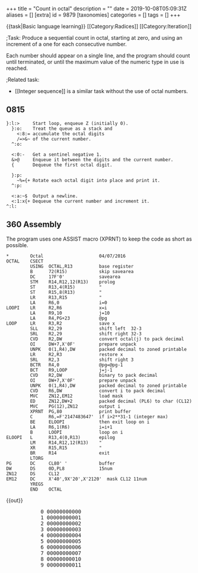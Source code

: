 +++
title = "Count in octal"
description = ""
date = 2019-10-08T05:09:31Z
aliases = []
[extra]
id = 9879
[taxonomies]
categories = []
tags = []
+++

{{task|Basic language learning}}
[[Category:Radices]]
[[Category:Iteration]]

;Task:
Produce a sequential count in octal,   starting at zero,   and using an increment of a one for each consecutive number.

Each number should appear on a single line,   and the program should count until terminated,   or until the maximum value of the numeric type in use is reached.


;Related task:
*   [[Integer sequence]]   is a similar task without the use of octal numbers.





## 0815


```0815
}:l:>     Start loop, enqueue Z (initially 0).
  }:o:    Treat the queue as a stack and
    <:8:= accumulate the octal digits
    /=>&~ of the current number.
  ^:o:

  <:0:-   Get a sentinel negative 1.
  &>@     Enqueue it between the digits and the current number.
  {       Dequeue the first octal digit.

  }:p:
    ~%={+ Rotate each octal digit into place and print it.
  ^:p:

  <:a:~$  Output a newline.
  <:1:x{+ Dequeue the current number and increment it.
^:l:
```



## 360 Assembly

The program uses one ASSIST macro (XPRNT) to keep the code as short as possible.

```360asm
*        Octal                     04/07/2016
OCTAL    CSECT
         USING  OCTAL,R13          base register
         B      72(R15)            skip savearea
         DC     17F'0'             savearea
         STM    R14,R12,12(R13)    prolog
         ST     R13,4(R15)         "
         ST     R15,8(R13)         "
         LR     R13,R15            "
         LA     R6,0               i=0
LOOPI    LR     R2,R6              x=i
         LA     R9,10              j=10
         LA     R4,PG+23           @pg
LOOP     LR     R3,R2              save x
         SLL    R2,29              shift left  32-3
         SRL    R2,29              shift right 32-3
         CVD    R2,DW              convert octal(j) to pack decimal
         OI     DW+7,X'0F'         prepare unpack
         UNPK   0(1,R4),DW         packed decimal to zoned printable
         LR     R2,R3              restore x
         SRL    R2,3               shift right 3
         BCTR   R4,0               @pg=@pg-1
         BCT    R9,LOOP            j=j-1
         CVD    R2,DW              binary to pack decimal
         OI     DW+7,X'0F'         prepare unpack
         UNPK   0(1,R4),DW         packed decimal to zoned printable
         CVD    R6,DW              convert i to pack decimal
         MVC    ZN12,EM12          load mask
         ED     ZN12,DW+2          packed decimal (PL6) to char (CL12)
         MVC    PG(12),ZN12        output i
         XPRNT  PG,80              print buffer
         C      R6,=F'2147483647'  if i>2**31-1 (integer max)
         BE     ELOOPI             then exit loop on i
         LA     R6,1(R6)           i=i+1
         B      LOOPI              loop on i
ELOOPI   L      R13,4(0,R13)       epilog
         LM     R14,R12,12(R13)    "
         XR     R15,R15            "
         BR     R14                exit
         LTORG
PG       DC     CL80' '            buffer
DW       DS     0D,PL8             15num
ZN12     DS     CL12
EM12     DC     X'40',9X'20',X'2120'  mask CL12 11num
         YREGS
         END    OCTAL
```

{{out}}
<pre style="height:20ex">
           0 00000000000
           1 00000000001
           2 00000000002
           3 00000000003
           4 00000000004
           5 00000000005
           6 00000000006
           7 00000000007
           8 00000000010
           9 00000000011
          10 00000000012
          10 00000000012
          11 00000000013
...
  2147483640 17777777770
  2147483641 17777777771
  2147483642 17777777772
  2147483643 17777777773
  2147483644 17777777774
  2147483645 17777777775
  2147483646 17777777776
  2147483647 17777777777

```



## Ada


```Ada
with Ada.Text_IO;

procedure Octal is
   package IIO is new Ada.Text_IO.Integer_IO(Integer);
begin
   for I in 0 .. Integer'Last loop
      IIO.Put(I, Base => 8);
      Ada.Text_IO.New_Line;
   end loop;
end Octal;
```

First few lines of Output:

```txt
       8#0#
       8#1#
       8#2#
       8#3#
       8#4#
       8#5#
       8#6#
       8#7#
      8#10#
      8#11#
      8#12#
      8#13#
      8#14#
      8#15#
      8#16#
      8#17#
      8#20#
```



## Aime


```aime
integer o;

o = 0;
do {
    o_xinteger(8, o);
    o_byte('\n');
    o += 1;
} while (0 < o);
```



## ALGOL 68

{{works with|ALGOL 68G|Any - tested with release [http://sourceforge.net/projects/algol68/files/algol68g/algol68g-1.18.0/algol68g-1.18.0-9h.tiny.el5.centos.fc11.i386.rpm/download 1.18.0-9h.tiny].}}
{{wont work with|ELLA ALGOL 68|Any (with appropriate job cards) - tested with release [http://sourceforge.net/projects/algol68/files/algol68toc/algol68toc-1.8.8d/algol68toc-1.8-8d.fc9.i386.rpm/download 1.8-8d] - due to extensive use of '''format'''[ted] ''transput''.}}

```algol68
#!/usr/local/bin/a68g --script #

INT oct width = (bits width-1) OVER 3 + 1;
main:
(
  FOR i TO 17 # max int # DO
    printf(($"8r"8r n(oct width)dl$, BIN i))
  OD
)
```

Output:

```txt

8r00000000001
8r00000000002
8r00000000003
8r00000000004
8r00000000005
8r00000000006
8r00000000007
8r00000000010
8r00000000011
8r00000000012
8r00000000013
8r00000000014
8r00000000015
8r00000000016
8r00000000017
8r00000000020
8r00000000021

```



## ALGOL W

Algol W has built-in hexadecimal and decimal output, this implements octal output.

```algolw
begin
    string(12) r;
    string(8)  octDigits;
    integer    number;
    octDigits := "01234567";
    number    := -1;
    while number < MAXINTEGER do begin
        integer    v, cPos;
        number := number + 1;
        v      := number;
        % build a string of octal digits in r, representing number %
        % Algol W uses 32 bit integers, so r should be big enough  %
        % the most significant digit is on the right               %
        cPos   := 0;
        while begin
            r( cPos // 1 ) := octDigits( v rem 8 // 1 );
            v :=  v div 8;
            ( v > 0 )
        end do begin
            cPos := cPos + 1
        end while_v_gt_0;
        % show most significant digit on a newline %
        write( r( cPos // 1 ) );
        % continue the line with the remaining digits (if any) %
        for c := cPos - 1 step -1 until 0 do writeon( r( c // 1 ) )
    end while_r_lt_MAXINTEGER
end.
```

{{out}}

```txt

0
1
2
3
4
5
6
7
10
11
12
...

```



## ARM Assembly

{{works with|as|Raspberry Pi}}

```ARM Assembly

/* ARM assembly Raspberry PI  */
/*  program countoctal.s   */

/************************************/
/* Constantes                       */
/************************************/
.equ STDOUT, 1     @ Linux output console
.equ EXIT,   1     @ Linux syscall
.equ WRITE,  4     @ Linux syscall

/*********************************/
/* Initialized data              */
/*********************************/
.data
sMessResult:        .ascii "Count : "
sMessValeur:        .fill 11, 1, ' '            @ size => 11
szCarriageReturn:   .asciz "\n"


/*********************************/
/* UnInitialized data            */
/*********************************/
.bss
/*********************************/
/*  code section                 */
/*********************************/
.text
.global main
main:                                             @ entry of program
    mov r4,#0                                     @ loop indice
1:                                                @ begin loop
    mov r0,r4
    ldr r1,iAdrsMessValeur
    bl conversion8                                @ call conversion octal
    ldr r0,iAdrsMessResult
    bl affichageMess                              @ display message
    add r4,#1
    cmp r4,#64
    ble 1b


100:                                              @ standard end of the program
    mov r0, #0                                    @ return code
    mov r7, #EXIT                                 @ request to exit program
    svc #0                                        @ perform the system call

iAdrsMessValeur:          .int sMessValeur
iAdrszCarriageReturn:     .int szCarriageReturn
iAdrsMessResult:          .int sMessResult

/******************************************************************/
/*     display text with size calculation                         */
/******************************************************************/
/* r0 contains the address of the message */
affichageMess:
    push {r0,r1,r2,r7,lr}                          @ save  registres
    mov r2,#0                                      @ counter length
1:                                                 @ loop length calculation
    ldrb r1,[r0,r2]                                @ read octet start position + index
    cmp r1,#0                                      @ if 0 its over
    addne r2,r2,#1                                 @ else add 1 in the length
    bne 1b                                         @ and loop
                                                   @ so here r2 contains the length of the message
    mov r1,r0                                      @ address message in r1
    mov r0,#STDOUT                                 @ code to write to the standard output Linux
    mov r7, #WRITE                                 @ code call system "write"
    svc #0                                         @ call systeme
    pop {r0,r1,r2,r7,lr}                           @ restaur des  2 registres */
    bx lr                                          @ return
/******************************************************************/
/*     Converting a register to octal                             */
/******************************************************************/
/* r0 contains value and r1 address area   */
/* r0 return size of result (no zero final in area) */
/* area size => 11 bytes          */
.equ LGZONECAL,   10
conversion8:
    push {r1-r4,lr}                                 @ save registers
    mov r3,r1
    mov r2,#LGZONECAL

1:                                                  @ start loop
    mov r1,r0
    lsr r0,#3                                       @ / by 8
    sub r1,r0,lsl #3                                @ compute remainder r1 - (r0 * 8)
    add r1,#48                                      @ digit
    strb r1,[r3,r2]                                 @ store digit on area
    cmp r0,#0                                       @ stop if quotient = 0
    subne r2,#1                                     @ else previous position
    bne 1b                                          @ and loop
                                                    @ and move digit from left of area
    mov r4,#0
2:
    ldrb r1,[r3,r2]
    strb r1,[r3,r4]
    add r2,#1
    add r4,#1
    cmp r2,#LGZONECAL
    ble 2b
                                                      @ and move spaces in end on area
    mov r0,r4                                         @ result length
    mov r1,#' '                                       @ space
3:
    strb r1,[r3,r4]                                   @ store space in area
    add r4,#1                                         @ next position
    cmp r4,#LGZONECAL
    ble 3b                                            @ loop if r4 <= area size

100:
    pop {r1-r4,lr}                                    @ restaur registres
    bx lr                                             @return


```


## AutoHotkey


```AHK
DllCall("AllocConsole")
Octal(int){
	While int
		out := Mod(int, 8) . out, int := int//8
	return out
}
Loop
{
	FileAppend, % Octal(A_Index) "`n", CONOUT$
	Sleep 200
}
```


## AWK

The awk extraction and reporting language uses the underlying C library to provide support for the printf command. This enables us to use that function to output the counter value as octal:


```awk
BEGIN {
  for (l = 0; l <= 2147483647; l++) {
    printf("%o\n", l);
  }
}
```



## BASIC


Some BASICs provide a built-in function to convert a number to octal, typically called <code>OCT$</code>.

{{works with|QBasic}}


```qbasic
DIM n AS LONG
FOR n = 0 TO &h7FFFFFFF
    PRINT OCT$(n)
NEXT
```


However, many do not. For those BASICs, we need to write our own function.

{{works with|Chipmunk Basic}}


```qbasic
WHILE ("" = INKEY$)
    PRINT Octal$(n)
    n = n + 1
WEND
END
FUNCTION Octal$(what)
    outp$ = ""
    w = what
    WHILE ABS(w) > 0
        o = w AND 7
        w = INT(w / 8)
        outp$ = STR$(o) + outp$
    WEND
    Octal$ = outp$
END FUNCTION
```


See also: [[#BBC BASIC|BBC BASIC]], [[#Liberty BASIC|Liberty BASIC]], [[#PureBasic|PureBasic]], [[#Run BASIC|Run BASIC]]

=
## Applesoft BASIC
=

```ApplesoftBasic
10 N$ = "0"

100 O$ = N$
110 PRINT O$
120 N$ = ""
130 C = 1
140 FOR I = LEN(O$) TO 1 STEP -1
150     N = VAL(MID$(O$, I, 1)) + C
160     C = N >= 8
170     N$ = STR$(N - C * 8) + N$
180 NEXT I
190 IF C THEN N$ = "1" + N$
200 GOTO 100
```


=
## Sinclair ZX81 BASIC
=
The octal number is stored and manipulated as a string, meaning that even with only 1k of RAM the program shouldn't stop until the number gets to a couple of hundred digits long. I have <i>not</i> left it running long enough to find out exactly when it does run out of memory. The <code>SCROLL</code> statement is necessary: the ZX81 halts when the screen is full unless it is positively told to scroll instead.

```basic
 10 LET N$="0"
 20 SCROLL
 30 PRINT N$
 40 LET L=LEN N$
 50 LET N=VAL N$(L)+1
 60 IF N=8 THEN GOTO 90
 70 LET N$(L)=STR$ N
 80 GOTO 20
 90 LET N$(L)="0"
100 IF L=1 THEN GOTO 130
110 LET L=L-1
120 GOTO 50
130 LET N$="1"+N$
140 GOTO 20
```



## Batch File


```dos

@echo off
:: {CTRL + C} to exit the batch file

:: Send incrementing decimal values to the :to_Oct function
set loop=0
:loop1
call:to_Oct %loop%
set /a loop+=1
goto loop1

:: Convert the decimal values parsed [%1] to octal and output them on a new line
:to_Oct
set todivide=%1
set "fulloct="

:loop2
set tomod=%todivide%
set /a appendmod=%tomod% %% 8
set fulloct=%appendmod%%fulloct%
if %todivide% lss 8 (
  echo %fulloct%
  exit /b
)
set /a todivide/=8
goto loop2

```

{{out}}

```txt

0
1
2
3
4
5
6
7
10
...

```



## BBC BASIC

Terminate by pressing ESCape.

```bbcbasic
      N% = 0
      REPEAT
        PRINT FN_tobase(N%, 8, 0)
        N% += 1
      UNTIL FALSE
      END

      REM Convert N% to string in base B% with minimum M% digits:
      DEF FN_tobase(N%, B%, M%)
      LOCAL D%, A$
      REPEAT
        D% = N% MOD B%
        N% DIV= B%
        IF D%<0 D% += B% : N% -= 1
        A$ = CHR$(48 + D% - 7*(D%>9)) + A$
        M% -= 1
      UNTIL (N%=FALSE OR N%=TRUE) AND M%<=0
      =A$

```



## bc


```bc
obase = 8			/* Output base is octal. */
for (num = 0; 1; num++) num	/* Loop forever, printing counter. */
```


The loop never stops at a maximum value, because bc uses [[arbitrary-precision integers (included)|arbitrary-precision integers]].


## Befunge

This is almost identical to the [[Binary digits#Befunge|Binary digits]] sample, except for the change of base and the source coming from a loop rather than a single input.

```befunge
:0\55+\:8%68>*#<+#8\#68#%/#8:_$>:#,_$1+:0`!#@_
```



## Bracmat

Stops when the user presses Ctrl-C or when the stack overflows. The solution is not elegant, and so is octal counting.

```bracmat

  ( oct
  =
    .     !arg:<8
        & (!arg:~<0|ERROR)
      | str$(oct$(div$(!arg.8)) mod$(!arg.8))
  )
& -1:?n
& whl'(1+!n:?n&out$(!n oct$!n));

```


=={{header|Brainfuck}}==


```bf
+[            Start with n=1 to kick off the loop
[>>++++++++<< Set up {n 0 8} for divmod magic
[->+>-        Then
[>+>>]>       do
[+[-<+>]>+>>] the
<<<<<<]       magic
>>>+          Increment n % 8 so that 0s don't break things
>]            Move into n / 8 and divmod that unless it's 0
-<            Set up sentinel ‑1 then move into the first octal digit
[++++++++ ++++++++ ++++++++ Add 47 to get it to ASCII
 ++++++++ ++++++++ +++++++. and print it
[<]<]         Get to a 0; the cell to the left is the next octal digit
>>[<+>-]      Tape is {0 n}; make it {n 0}
>[>+]         Get to the ‑1
<[[-]<]       Zero the tape for the next iteration
++++++++++.   Print a newline
[-]<+]        Zero it then increment n and go again
```



## C


```C>#include <stdio.h


int main()
{
        unsigned int i = 0;
        do { printf("%o\n", i++); } while(i);
        return 0;
}
```

=={{header|C sharp|C#}}==

```csharp
using System;

class Program
{
    static void Main()
    {
        var number = 0;
        do
        {
            Console.WriteLine(Convert.ToString(number, 8));
        } while (++number > 0);
    }
}
```


## C++

This prevents an infinite loop by counting until the counter overflows and produces a 0 again. This could also be done with a for or while loop, but you'd have to print 0 (or the last number) outside the loop.


```cpp>#include <iostream


int main()
{
  unsigned i = 0;
  do
  {
    std::cout << std::oct << i << std::endl;
    ++i;
  } while(i != 0);
  return 0;
}
```



## Clojure


```clojure
(doseq [i (range)] (println (format "%o" i)))
```



## COBOL

{{trans|Delphi}}
{{works with|GNU Cobol|2.0}}

```cobol>       >
SOURCE FREE
IDENTIFICATION DIVISION.
PROGRAM-ID. count-in-octal.

ENVIRONMENT DIVISION.
CONFIGURATION SECTION.
REPOSITORY.
    FUNCTION dec-to-oct
    .
DATA DIVISION.
WORKING-STORAGE SECTION.
01  i                                   PIC 9(18).

PROCEDURE DIVISION.
    PERFORM VARYING i FROM 1 BY 1 UNTIL i = 0
        DISPLAY FUNCTION dec-to-oct(i)
    END-PERFORM
    .
END PROGRAM count-in-octal.


IDENTIFICATION DIVISION.
FUNCTION-ID. dec-to-oct.

DATA DIVISION.
LOCAL-STORAGE SECTION.
01  rem                                 PIC 9.

01  dec                                 PIC 9(18).

LINKAGE SECTION.
01  dec-arg                             PIC 9(18).

01  oct                                 PIC 9(18).

PROCEDURE DIVISION USING dec-arg RETURNING oct.
    MOVE dec-arg TO dec *> Copy is made to avoid modifying reference arg.
    PERFORM WITH TEST AFTER UNTIL dec = 0
        MOVE FUNCTION REM(dec, 8) TO rem
        STRING rem, oct DELIMITED BY SPACES INTO oct
        DIVIDE 8 INTO dec
    END-PERFORM
    .
END FUNCTION dec-to-oct.
```



## CoffeeScript


```coffeescript

n = 0

while true
  console.log n.toString(8)
  n += 1

```



## Common Lisp


```lisp
(loop for i from 0 do (format t "~o~%" i))
```



## Component Pascal

BlackBox Component Builder

```oberon2

MODULE CountOctal;
IMPORT StdLog,Strings;

PROCEDURE Do*;
VAR
	i: INTEGER;
	resp: ARRAY 32 OF CHAR;
BEGIN
	FOR i := 0 TO 1000 DO
		Strings.IntToStringForm(i,8,12,' ',TRUE,resp);
		StdLog.String(resp);StdLog.Ln
	END
END Do;
END CountOctal.


```

Execute: ^Q CountOctal.Do<br/>
Output:

```txt

         0%8
         1%8
         2%8
         3%8
         4%8
         5%8
         6%8
         7%8
        10%8
        11%8
        12%8
        13%8
        14%8
        15%8
        16%8
        17%8
        20%8
        21%8
        22%8

```



## Crystal


```ruby
# version 0.21.1
# using unsigned 8 bit integer, range 0 to 255

(0_u8..255_u8).each { |i| puts i.to_s(8) }
```


{{out}}

```txt

0
1
2
3
4
5
6
7
10
11
12
...
374
375
376
377

```



## D


```d
void main() {
    import std.stdio;

    ubyte i;
    do writefln("%o", i++);
    while(i);
}
```



## Dc


###  Named Macro

A simple infinite loop and octal output will do.

```Dc
8o0[p1+lpx]dspx
```



###  Anonymous Macro

Needs <code>r</code> (swap TOS and NOS):

```Dc
8 o 0 [ r p 1 + r dx ] dx
```

Pushing/poping TOS to a named stack can be used instead of swaping:

```Dc
8 o 0 [ S@ p 1 + L@ dx ] dx
```



## DCL


```DCL
$ i = 0
$ loop:
$  write sys$output f$fao( "!OL", i )
$  i = i + 1
$  goto loop
```

{{out}}

```txt
00000000000
00000000001
00000000002
...
17777777777
20000000000
20000000001
...
37777777777
00000000000
00000000001
...
```



## Delphi


```Delphi
program CountingInOctal;

{$APPTYPE CONSOLE}

uses SysUtils;

function DecToOct(aValue: Integer): string;
var
  lRemainder: Integer;
begin
  Result := '';
  repeat
    lRemainder := aValue mod 8;
    Result := IntToStr(lRemainder) + Result;
    aValue := aValue div 8;
  until aValue = 0;
end;

var
  i: Integer;
begin
  for i := 0 to 20 do
    WriteLn(DecToOct(i));
end.
```



## Elixir


```elixir
Stream.iterate(0,&(&1+1)) |> Enum.each(&IO.puts Integer.to_string(&1,8))
```

or

```elixir
Stream.unfold(0, fn n ->
  IO.puts Integer.to_string(n,8)
  {n,n+1}
end) |> Stream.run
```

or

```elixir
f = fn ff,i -> :io.fwrite "~.8b~n", [i]; ff.(ff, i+1) end
f.(f, 0)
```



## Emacs Lisp

Displays in the message area interactively, or to standard output under <code>-batch</code>.


```lisp
(dotimes (i most-positive-fixnum) ;; starting from 0
  (message "%o" i))
```



## Erlang

The fun is copied from [[Integer sequence#Erlang]]. I changed the display format.

```Erlang

F = fun(FF, I) -> io:fwrite("~.8B~n", [I]), FF(FF, I + 1) end.

```

Use like this:

```txt

F( F, 0 ).

```



## Euphoria


```euphoria
integer i
i = 0
while 1 do
    printf(1,"%o\n",i)
    i += 1
end while
```


Output:

```txt
...
6326
6327
6330
6331
6332
6333
6334
6335
6336
6337

```


=={{header|F Sharp|F#}}==

```fsharp
let rec countInOctal num : unit =
  printfn "%o" num
  countInOctal (num + 1)

countInOctal 1
```



## Factor


```factor
USING: kernel math prettyprint ;
0 [ dup .o 1 + t ] loop
```



## Forth

Using INTS from [[Integer sequence#Forth]]

```forth
: octal ( -- )  8 base ! ;  \ where unavailable

octal ints
```



## Fortran

{{works with|Fortran|95 and later}}

```fortran
program Octal
  implicit none

  integer, parameter :: i64 = selected_int_kind(18)
  integer(i64) :: n = 0

! Will stop when n overflows from
! 9223372036854775807 to -92233720368547758078 (1000000000000000000000 octal)
  do while(n >= 0)
    write(*, "(o0)") n
    n = n + 1
  end do
end program
```



## FreeBASIC


```freebasic
' FB 1.05.0 Win64

Dim ub As UByte = 0 ' only has a range of 0 to 255
Do
   Print Oct(ub, 3)
   ub += 1
Loop Until ub = 0 ' wraps around to 0 when reaches 256
Print
Print "Press any key to quit"
Sleep
```



## Futhark


Futhark cannot print.  Instead we produce an array of integers that
look like octal numbers when printed in decimal.


```Futhark

fun octal(x: int): int =
  loop ((out,mult,x) = (0,1,x)) = while x > 0 do
    let digit = x % 8
    let out = out + digit * mult
    in (out, mult * 10, x / 8)
  in out

fun main(n: int): [n]int =
  map octal (iota n)

```



## FutureBasic


```futurebasic

include "ConsoleWindow
defstr word

dim as short i

for i = &o000000 to &o000031      // 0 to 25 in decimal
   print oct$(i); " in octal ="; i
next

```


Output:

```txt

000000 in octal = 0
000001 in octal = 1
000002 in octal = 2
000003 in octal = 3
000004 in octal = 4
000005 in octal = 5
000006 in octal = 6
000007 in octal = 7
000010 in octal = 8
000011 in octal = 9
000012 in octal = 10
000013 in octal = 11
000014 in octal = 12
000015 in octal = 13
000016 in octal = 14
000017 in octal = 15
000020 in octal = 16
000021 in octal = 17
000022 in octal = 18
000023 in octal = 19
000024 in octal = 20
000025 in octal = 21
000026 in octal = 22
000027 in octal = 23
000030 in octal = 24
000031 in octal = 25

```



## Go


```go
package main

import (
    "fmt"
    "math"
)

func main() {
    for i := int8(0); ; i++ {
        fmt.Printf("%o\n", i)
        if i == math.MaxInt8 {
            break
        }
    }
}
```

Output:

```txt

0
1
2
3
4
5
6
7
10
11
12
...
175
176
177

```

Note that to use a different integer type, code must be changed in two places.  Go has no way to query a type for its maximum value.  Example:

```go
func main() {
    for i := uint16(0); ; i++ {  // type specified here
        fmt.Printf("%o\n", i)
        if i == math.MaxUint16 { // maximum value for type specified here
            break
        }
    }
}
```

Output:

```txt

...
177775
177776
177777

```

Note also that if floating point types are used for the counter, loss of precision will prevent the program from from ever reaching the maximum value.  If you stretch interpretation of the task wording "maximum value" to mean "maximum value of contiguous integers" then the following will work:

```go
import "fmt"

func main() {
    for i := 0.; ; {
        fmt.Printf("%o\n", int64(i))
        /* uncomment to produce example output
        if i == 3 {
            i = float64(1<<53 - 4) // skip to near the end
            fmt.Println("...")
        } */
        next := i + 1
        if next == i {
            break
        }
        i = next
    }
}
```

Output, with skip uncommented:

```txt

0
1
2
3
...
377777777777777775
377777777777777776
377777777777777777
400000000000000000

```

Big integers have no maximum value, but the Go runtime will panic when memory allocation fails.  The deferred recover here allows the program to terminate silently should the program run until this happens.

```go
import (
    "big"
    "fmt"
)

func main() {
    defer func() {
        recover()
    }()
    one := big.NewInt(1)
    for i := big.NewInt(0); ; i.Add(i, one) {
        fmt.Printf("%o\n", i)
    }
}
```

Output:

```txt

0
1
2
3
4
5
6
7
10
11
12
13
14
...

```



## Groovy

Size-limited solution:

```groovy
println 'decimal  octal'
for (def i = 0; i <= Integer.MAX_VALUE; i++) {
    printf ('%7d  %#5o\n', i, i)
}
```


Unbounded solution:

```groovy
println 'decimal  octal'
for (def i = 0g; true; i += 1g) {
    printf ('%7d  %#5o\n', i, i)
}
```


Output:

```txt
decimal  octal
      0     00
      1     01
      2     02
      3     03
      4     04
      5     05
      6     06
      7     07
      8    010
      9    011
     10    012
     11    013
     12    014
     13    015
     14    016
     15    017
     16    020
     17    021
...
```



## Haskell


```haskell
import Numeric

main = mapM_ (putStrLn . flip showOct "") [1..]
```


=={{header|Icon}} and {{header|Unicon}}==

```unicon
link convert   # To get exbase10 method

procedure main()
    limit := 8r37777777777
    every write(exbase10(seq(0)\limit, 8))
end
```



## J

'''Solution:'''

```J
   disp=.([smoutput) ' '(-.~":)8&#.inv
   (1+disp)^:_]0x
```


The full result is not displayable, by design.  This could be considered a bug, but is an essential part of this task.  Here's how it starts:


```j
   (1+disp)^:_]0x
0
1
2
3
4
5
6
7
10
11
...
```


The important part of this code is 8&#.inv which converts numbers from internal representation to a sequence of base 8 digits. (We then convert this sequence to characters and remove the delimiting spaces - this gives us the octal values we want to display.)

So then we define disp as a word which displays its argument in octal and returns its argument as its result (unchanged).

Finally, the <code>^:_</code> clause tells J to repeat this function forever, with <code>(1+disp)</code>adding 1 to the result each time it is displayed (or at least tha clause tells J to keep repeating that operation until it gives the same value back twice in a row - which won't happen - or to stop when the machine stops - like if the power is turned off - or if J is shut down - or...).

We use arbitrary precision numbers, not because there's any likelihood that fixed width numbers would ever overflow, but just to emphasize that this thing is going to have to be shut down by some mechanism outside the program.


## Java


```java
public class Count{
    public static void main(String[] args){
        for(int i = 0;i >= 0;i++){
            System.out.println(Integer.toOctalString(i)); //optionally use "Integer.toString(i, 8)"
        }
    }
}
```



## JavaScript


```javascript
for (var n = 0; n < 1e14; n++) { // arbitrary limit that's not too big
    document.writeln(n.toString(8)); // not sure what's the best way to output it in JavaScript
}
```



## Julia


```Julia

for i in one(Int64):typemax(Int64)
    print(oct(i), " ")
    sleep(0.1)
end

```

I slowed the loop down with a <code>sleep</code> to make it possible to see the result without being swamped.

{{out}}

```txt

1 2 3 4 5 6 7 10 11 12 13 14 15 16 17 20 21 22 23 24 25 26 27 30 31 32 33 34 35 36 ^C

```



## Kotlin


```scala
//  version 1.1

//  counts up to 177 octal i.e. 127 decimal
fun main(args: Array<String>) {
    (0..Byte.MAX_VALUE).forEach { println("%03o".format(it)) }
}
```


{{out}}
First ten lines:

```txt

000
001
002
003
004
005
006
007
010
011

```



## LabVIEW

LabVIEW contains a Number to Octal String function. The following image shows the front panel and block diagram.<br/>
[[file:Count_in_octal.png]]


## Lang5


```lang5
'%4o '__number_format set
0 do dup 1 compress . "\n" . 1 + loop
```



## LFE


```lisp
(: lists foreach
  (lambda (x)
    (: io format '"~p~n" (list (: erlang integer_to_list x 8))))
  (: lists seq 0 2000))

```



## Liberty BASIC

Terminate these ( essentially, practically) infinite loops by hitting <CTRL<BRK>

```lb

    'the method used here uses the base-conversion from RC Non-decimal radices/Convert
    'to terminate hit <CTRL<BRK>

    global      alphanum$
    alphanum$   ="01234567"

    i =0

    while 1
        print toBase$( 8, i)
        i =i +1
    wend

    end

    function toBase$( base, number) '   Convert decimal variable to number string.
        maxIntegerBitSize   =len( str$( number))
        toBase$             =""
        for i =10 to 1 step -1
            remainder   =number mod base
            toBase$     =mid$( alphanum$, remainder +1, 1) +toBase$
            number      =int( number /base)
            if number <1 then exit for
        next i
        toBase$ =right$( "             " +toBase$, 10)
    end function

```

As suggested in LOGO, it is easy to work on a string representation too.

```lb

 op$ = "00000000000000000000"
L   =len( op$)

while 1
    started =0

    for i =1 to L
        m$ =mid$( op$, i, 1)
        if started =0 and m$ ="0" then print " "; else print m$;: started =1
    next i
    print

    for i =L to 1 step -1
        p$ =mid$( op$, i, 1)
        if p$ =" " then v =0 else v =val( p$)
        incDigit  = v +carry
        if i =L then incDigit =incDigit +1
        if incDigit >=8 then
            replDigit =incDigit -8
            carry     =1
        else
            replDigit =incDigit
            carry     =0
        end if
        op$ =left$( op$, i -1) +chr$( 48 +replDigit) +right$( op$, L -i)
    next i

wend

end

```

Or use a recursive listing of permutations with the exception that the first digit is not 0 (unless listing single-digit numbers). For each digit-place, list numbers with 0-7 in the next digit-place.

```lb

 i = 0
while 1
    call CountOctal 0, i, i > 0
    i = i + 1
wend

sub CountOctal value, depth, startValue
    value = value * 10
    for i = startValue to 7
        if depth > 0 then
            call CountOctal value + i, depth - 1, 0
        else
            print value + i
        end if
    next i
end sub

```



## Logo

No built-in octal-formatting, so it's probably more efficient to just manually increment a string than to increment a number and then convert the whole thing to octal every time we print.  This also lets us keep counting as long as we have room for the string.


```logo
to increment_octal :n
  ifelse [empty? :n] [
    output 1
  ] [
    local "last
    make "last last :n
    local "butlast
    make "butlast butlast :n
    make "last sum :last 1
    ifelse [:last < 8] [
      output word :butlast :last
    ] [
      output word (increment_octal :butlast) 0
    ]
  ]
end

make "oct 0
while ["true] [
  print :oct
  make "oct increment_octal :oct
]
```



## LOLCODE

LOLCODE has no conception of octal numbers, but we can use string concatenation (<tt>SMOOSH</tt>) and basic arithmetic to accomplish the task.

```LOLCODE
HAI 1.3

HOW IZ I octal YR num
    I HAS A digit, I HAS A oct ITZ ""
    IM IN YR octalizer
        digit R MOD OF num AN 8
        oct R SMOOSH digit oct MKAY
        num R QUOSHUNT OF num AN 8
        NOT num, O RLY?
            YA RLY, FOUND YR oct
        OIC
    IM OUTTA YR octalizer
IF U SAY SO

IM IN YR printer UPPIN YR num
    VISIBLE I IZ octal YR num MKAY
IM OUTTA YR printer

KTHXBYE
```



## Lua



```lua
for l=1,2147483647 do
  print(string.format("%o",l))
end
```



## M4



```M4
define(`forever',
   `ifelse($#,0,``$0'',
   `pushdef(`$1',$2)$4`'popdef(`$1')$0(`$1',eval($2+$3),$3,`$4')')')dnl
forever(`y',0,1, `eval(y,8)
')
```



## Maple


```Maple

octcount := proc (n)
 seq(printf("%a \n", convert(i, octal)), i = 1 .. n);
 end proc;

```



## Mathematica



```Mathematica
x=0;
While[True,Print[BaseForm[x,8];x++]
```


=={{header|MATLAB}} / {{header|Octave}}==

```Matlab
    n = 0;
    while (1)
        dec2base(n,8)
        n = n+1;
    end;
```

Or use printf:

```Matlab
    n = 0;
    while (1)
        printf('%o\n',n);
        n = n+1;
    end;
```


If a predefined sequence should be displayed, one can use

```Matlab
    seq = 1:100;
    dec2base(seq,8)
```

or

```Matlab
    printf('%o\n',seq);
```



## Mercury

<lang>
:- module count_in_octal.
:- interface.
:- import_module io.

:- pred main(io::di, io::uo) is det.

:- implementation.
:- import_module int, list, string.

main(!IO) :-
    count_in_octal(0, !IO).

:- pred count_in_octal(int::in, io::di, io::uo) is det.

count_in_octal(N, !IO) :-
    io.format("%o\n", [i(N)], !IO),
    count_in_octal(N + 1, !IO).

```



## min

{{works with|min|0.19.3}}
min has no support for octal or base conversion (it is a minimalistic language, after all) so we need to do that ourselves.

```min
(
  (dup 0 ==) (pop () 0 shorten)
  (((8 mod) (8 div)) cleave) 'cons linrec
  reverse 'print! foreach newline
) :octal

0 (dup octal succ)
9.223e18 int times ; close to max int value
```


=={{header|МК-61/52}}==
<lang>ИП0	П1	1	0	/	[x]	П1	Вx	{x}	1
0	*	7	-	x=0	21	ИП1	x#0	28	БП
02	ИП0	1	+	П0	С/П	БП	00	ИП0	lg
[x]	1	+	10^x	П0	С/П	БП	00
```


=={{header|Modula-2}}==

```modula2
MODULE octal;

IMPORT  InOut;

VAR     num             : CARDINAL;

BEGIN
  num := 0;
  REPEAT
    InOut.WriteOct (num, 12);           InOut.WriteLn;
    INC (num)
  UNTIL num = 0
END octal.
```



## NetRexx


```NetRexx
/* NetRexx */
options replace format comments java crossref symbols binary

import java.math.BigInteger

-- allow an option to change the output radix.
parse arg radix .
if radix.length() == 0 then radix = 8
k_ = BigInteger
k_ = BigInteger.ZERO

loop forever
  say k_.toString(int radix)
  k_ = k_.add(BigInteger.ONE)
  end

```



## NewLISP


```NewLISP
; file:   ocount.lsp
; url:    http://rosettacode.org/wiki/Count_in_octal
; author: oofoe 2012-01-29

; Although NewLISP itself uses a 64-bit integer representation, the
; format function relies on underlying C library's printf function,
; which can only handle a 32-bit octal number on this implementation.

(for (i 0 (pow 2 32)) (println (format "%o" i)))

(exit)
```


Sample output:


```txt
0
1
2
3
4
5
6
7
10
11
12
...

```



## Nim


```nim
import strutils
for i in 0 ..< int.high:
  echo toOct(i, 16)
```


=={{header|Oberon-2}}==
{{works with|oo2c}}

```oberon2

MODULE CountInOctal;
IMPORT
  NPCT:Tools,
  Out := NPCT:Console;
VAR
  i: INTEGER;

BEGIN
  FOR i := 0 TO MAX(INTEGER) DO;
    Out.String(Tools.IntToOct(i));Out.Ln
  END
END CountInOctal.

```

{{out}}

```txt

00000000000
00000000001
00000000002
00000000003
00000000004
00000000005
00000000006
00000000007
00000000010
00000000011
00000000012
00000000013
00000000014
00000000015
00000000016
00000000017
00000000020
00000000021
...
00000077757
00000077760
00000077761
00000077762
00000077763
00000077764
00000077765
00000077766
00000077767
00000077770
00000077771
00000077772
00000077773
00000077774
00000077775
00000077776
00000077777


```



## OCaml



```ocaml
let () =
  for i = 0 to max_int do
    Printf.printf "%o\n" i
  done
```


{{out}}

```txt

0
1
2
3
4
5
6
7
10
11
12
...
7777777775
7777777776
7777777777

```



## PARI/GP

Both versions will count essentially forever; the universe will succumb to [[wp:Proton decay|proton decay]] long before the counter rolls over even in the 32-bit version.

Manual:

```parigp
oct(n)=n=binary(n);if(#n%3,n=concat([[0,0],[0]][#n%3],n));forstep(i=1,#n,3,print1(4*n[i]+2*n[i+1]+n[i+2]));print;
n=0;while(1,oct(n);n++)
```


Automatic:
{{works with|PARI/GP|2.4.3 and above}}

```parigp
n=0;while(1,printf("%o\n",n);n++)
```



## Pascal

See [[Count_in_octal#Delphi | Delphi]] or {{works with|Free Pascal}}
old string incrementer for Turbo Pascal transformed, same as in http://rosettacode.org/wiki/Count_in_octal#Logo, about 100x times faster than Dephi-Version, with the abilty to used preformated strings leading zeroes.
Added a Bit fiddling Version IntToOctString, nearly as fast.

```pascal
program StrAdd;
{$Mode Delphi}
{$Optimization ON}
uses
  sysutils;//IntToStr

const
  maxCntOct = (SizeOf(NativeUint)*8+(3-1)) DIV 3;

procedure IntToOctString(i: NativeUint;var res:Ansistring);
var
  p : array[0..maxCntOct] of byte;
  c,cnt: LongInt;
begin
  cnt := maxCntOct;
  repeat
    c := i AND 7;
    p[cnt] := (c+Ord('0'));
    dec(cnt);
    i := i shr 3;
  until (i = 0);
  i := cnt+1;
  cnt := maxCntOct-cnt;
  //most time consuming with Ansistring
  //call fpc_ansistr_unique
  setlength(res,cnt);
  move(p[i],res[1],cnt);
end;

procedure IncStr(var s:String;base:NativeInt);
var
  le,c,dg:nativeInt;
begin
  le := length(s);
  IF le = 0 then
  Begin
    s := '1';
    EXIT;
  end;

  repeat
    dg := ord(s[le])-ord('0') +1;
    c  := ord(dg>=base);
    dg := dg-(base AND (-c));
    s[le] := chr(dg+ord('0'));
    dec(le);
  until (c = 0) or (le<=0);

  if (c = 1) then
  begin
    le := length(s);
    setlength(s,le+1);
    move(s[1],s[2],le);
    s[1] := '1';
  end;
end;

const
  MAX = 8*8*8*8*8*8*8*8*8;//8^9
var
  sOct,
  s  : AnsiString;
  i : nativeInt;
  T1,T0: TDateTime;
Begin
  sOct := '';
  For i := 1 to 16 do
  Begin
    IncStr(sOct,8);
    writeln(i:10,sOct:10);
  end;
  writeln;

  For i := 1 to 16 do
  Begin
    IntToOctString(i,s);
    writeln(i:10,s:10);
  end;

  sOct := '';
  T0 := time;
  For i := 1 to MAX do
    IncStr(sOct,8);
  T0 := (time-T0)*86400;
  writeln(sOct);

  T1 := time;
  For i := 1 to MAX do
    IntToOctString(i,s);
  T1 := (time-T1)*86400;
  writeln(s);
  writeln;
  writeln(MAX);
  writeln('IncStr         ',T0:8:3);
  writeln('IntToOctString ',T1:8:3);
end.

```

{{out}}

```txt
         1         1
         2         2
         3         3
         4         4
         5         5
         6         6
         7         7
         8        10
         9        11
        10        12
        11        13
        12        14
        13        15
        14        16
        15        17
        16        20

         1         1
         2         2
         3         3
         4         4
         5         5
         6         6
         7         7
         8        10
         9        11
        10        12
        11        13
        12        14
        13        15
        14        16
        15        17
        16        20

1000000000
1000000000

134217728
IncStr            0.944 secs
IntToOctString    2.218 secs
```



## Perl

Since task says "system register", I take it to mean "no larger than machine native integer limit":

```perl
use POSIX;
printf "%o\n", $_ for (0 .. POSIX::UINT_MAX);
```

Otherwise:

```perl
use bigint;
my $i = 0;
printf "%o\n", $i++ while 1
```



## Perl 6


```perl6
say .base(8) for ^Inf;
```

{{out}}

```txt
0
```

Here we arbitrarily show as many lines of output as there are lines in the program. <tt>:-)</tt>


## Phix


```Phix
integer i = 0
constant ESC = #1B
while not find(get_key(),{ESC,'q','Q'}) do
    printf(1,"%o\n",i)
    i += 1
end while

```



## PHP


```php
<?php
for ($n = 0; is_int($n); $n++) {
  echo decoct($n), "\n";
}
?>
```



## PicoLisp


```PicoLisp
(for (N 0  T  (inc N))
   (prinl (oct N)) )
```



## PL/I

Version 1:

```pli
/* Do the actual counting in octal. */
count: procedure options (main);
   declare v(5) fixed(1) static initial ((5)0);
   declare (i, k) fixed;

   do k = 1 to 999;
      call inc;
      put skip edit ( (v(i) do i = 1 to 5) ) (f(1));
   end;

inc: proc;
   declare (carry, i) fixed binary;

   carry = 1;
   do i = 5 to 1 by -1;
      v(i) = v(i) + carry;
      if v(i) > 7 then
         do; v(i) = v(i) - 8; if i = 1 then stop; carry = 1; end;
      else
         carry = 0;
   end;
end inc;

end count;
```

Version 2:

```pli
count: procedure options (main); /* 12 Jan. 2014 */
   declare (i, j) fixed binary;

   do i = 0 upthru 2147483647;
      do j = 30 to 0 by -3;
         put edit (iand(isrl(i, j), 7) ) (f(1));
      end;
      put skip;
   end;

end count;
```


{{out}}

```txt
(End of) Output of version 1
00000001173
00000001174
00000001175
00000001176
00000001177
00000001200
00000001201
00000001202
00000001203
00000001204
00000001205
00000001206
00000001207
00000001210
00000001211
00000001212
00000001213
00000001214
00000001215
00000001216

```



## PowerShell


```PowerShell
[int64]$i = 0
While ( $True )
    {
    [Convert]::ToString( ++$i, 8 )
    }
```




## Prolog

Rather than just printing out a list of octal numbers, this code will generate a sequence.
octal/1 can also be used to tell if a number is a valid octal number or not.
octalize will keep producing and printing octal number, there is no limit.


```Prolog
o(O) :- member(O, [0,1,2,3,4,5,6,7]).

octal([O]) :- o(O).
octal([A|B]) :-
	octal(O),
	o(T),
	append(O, [T], [A|B]),
	dif(A, 0).

octalize :-
	forall(
		octal(X),
		(maplist(write, X), nl)
	).
```



## PureBasic


```PureBasic
Procedure.s octal(n.q)
  Static Dim digits(20)
  Protected i, j, result.s
  For i = 0 To 20
    digits(i) = n % 8
    n / 8
    If n < 1
      For j = i To 0 Step -1
        result + Str(digits(j))
      Next
      Break
    EndIf
  Next

  ProcedureReturn result
EndProcedure

Define n.q
If OpenConsole()
  While n >= 0
    PrintN(octal(n))
    n + 1
  Wend

  Print(#CRLF$ + #CRLF$ + "Press ENTER to exit"): Input()
  CloseConsole()
EndIf

```

Sample output:

```txt
0
1
2
3
4
5
6
7
10
11
12
...
777777777777777777767
777777777777777777770
777777777777777777771
777777777777777777772
777777777777777777773
777777777777777777774
777777777777777777775
777777777777777777776
777777777777777777777
```



## Python


```Python
import sys
for n in xrange(sys.maxint):
    print oct(n)
```



## Racket


```racket

#lang racket
(for ([i (in-naturals)])
  (displayln (number->string i 8)))

```

(Racket has bignums, so this loop will never end.)


## Retro

Integers in Retro are signed.


```Retro
octal
17777777777 [ putn cr ] iter
```



## REXX

If this REXX program wouldn't be stopped, it would count ''forever''.

```rexx
/*REXX program counts in octal until the number exceeds #pgm statements.*/
/*┌────────────────────────────────────────────────────────────────────┐
  │ Count all the protons  (and electrons!)  in the universe.          │
  │                                                                    │
  │ According to Sir Arthur Eddington in 1938 at his Tamer Lecture at  │
  │ Trinity College (Cambridge), he postulated that there are exactly  │
  │                                                                    │
  │                              136 ∙ 2^256                           │
  │                                                                    │
  │ protons in the universe,  and the same number of electrons,  which │
  │ is equal to around  1.57477e+79.                                   │
  │                                                                    │
  │ [Although, a modern estimate is around  10^80.]                    │
  └────────────────────────────────────────────────────────────────────┘*/
numeric digits 100000                  /*handle almost all big numbers. */
numIn=right('number in', 20)           /*used for indentation of output.*/
w=length(sourceline())                 /*used for formatting width of #s*/

  do #=0  to 136 * (2**256)            /*Sir Eddington, here we come !  */
  !=x2b( d2x(#) )
  _=right(!,  3 * (length(_) % 3 + 1),  0)
  o=
                do k=1  to length(_)  by 3
                o=o'0'substr(_,k,3)
                end   /*k*/

  say numIn 'base ten = ' right(#,w) numIn  "octal = " right(b2x(o)+0,w+w)
  if #>sourceline()  then leave        /*stop if #protons>pgm statements*/
  end   /*#*/
                                       /*stick a fork in it, we're done.*/
```

'''output'''
<pre style="height:30ex">
           number in base ten =   0            number in octal =     0
           number in base ten =   1            number in octal =     1
           number in base ten =   2            number in octal =     2
           number in base ten =   3            number in octal =     3
           number in base ten =   4            number in octal =     4
           number in base ten =   5            number in octal =     5
           number in base ten =   6            number in octal =     6
           number in base ten =   7            number in octal =     7
           number in base ten =   8            number in octal =    10
           number in base ten =   9            number in octal =    11
           number in base ten =  10            number in octal =    12
           number in base ten =  11            number in octal =    13
           number in base ten =  12            number in octal =    14
           number in base ten =  13            number in octal =    15
           number in base ten =  14            number in octal =    16
           number in base ten =  15            number in octal =    17
           number in base ten =  16            number in octal =    20
           number in base ten =  17            number in octal =    21
           number in base ten =  18            number in octal =    22
           number in base ten =  19            number in octal =    23
           number in base ten =  20            number in octal =    24
           number in base ten =  21            number in octal =    25
           number in base ten =  22            number in octal =    26
           number in base ten =  23            number in octal =    27
           number in base ten =  24            number in octal =    30
           number in base ten =  25            number in octal =    31
           number in base ten =  26            number in octal =    32
           number in base ten =  27            number in octal =    33
           number in base ten =  28            number in octal =    34
           number in base ten =  29            number in octal =    35
           number in base ten =  30            number in octal =    36
           number in base ten =  31            number in octal =    37

```



## Ring


```ring

size = 30
for n = 1 to size
    see octal(n) + nl
next

func octal m
     output = ""
     w = m
     while fabs(w) > 0
           oct = w & 7
           w = floor(w / 8)
           output = string(oct) + output
     end
     return output

```



## Ruby

From the [http://www.ruby-doc.org/core/Fixnum.html documentation]: "A Fixnum holds Integer values that can be represented in a native machine word (minus 1 bit). If any operation on a Fixnum exceeds this range, the value is automatically converted to a Bignum."


```ruby
n = 0
loop do
  puts "%o" % n
  n += 1
end

# or
for n in 0..Float::INFINITY
  puts n.to_s(8)
end

# or
0.upto(1/0.0) do |n|
  printf "%o\n", n
end

# version 2.1 later
0.step do |n|
  puts format("%o", n)
end
```



## Run BASIC


```runbasic
input "Begin number:";b
input "  End number:";e

for i = b to e
  print i;" ";toBase$(8,i)
next i
end

function toBase$(base,base10)
for i = 10 to 1 step -1
  toBase$   = str$(base10 mod base) +toBase$
  base10    = int(base10 / base)
  if base10 < 1 then exit for
next i
end function
```



## Rust


```rust
fn main() {
    for i in 0..std::usize::MAX {
        println!("{:o}", i);
    }
}
```



## Salmon


Salmon has built-in unlimited-precision integer arithmetic, so these examples will all continue printing octal values indefinitely, limited only by the amount of memory available (it requires O(log(n)) bits to store an integer n, so if your computer has 1 GB of memory, it will count to a number with on the order of <math>2^{80}</math> octal digits).


```Salmon
iterate (i; [0...+oo])
    printf("%o%\n", i);;
```


or


```Salmon
for (i; 0; true)
    printf("%o%\n", i);;
```


or


```Salmon
variable i := 0;
while (true)
  {
    printf("%o%\n", i);
    ++i;
  };
```



## Scala


```scala
Stream from 0 foreach (i => println(i.toOctalString))
```



## Scheme


```scheme
(do ((i 0 (+ i 1))) (#f) (display (number->string i 8)) (newline))
```



## Scratch

[[File:ScratchCountInOctal.png]]


## Seed7

This example uses the [http://seed7.sourceforge.net/libraries/integer.htm#%28in_integer%29radix%28in_integer%29 radix] operator to write a number in octal.


```seed7
$ include "seed7_05.s7i";

const proc: main is func
  local
    var integer: i is 0;
  begin
    repeat
      writeln(i radix 8);
      incr(i);
    until FALSE;
  end func;
```



## Sidef


```ruby
var i = 0;
loop { say i++.as_oct }
```



## Sparkling


```sparkling
for (var i = 0; true; i++) {
    printf("%o\n", i);
}
```



## Standard ML


```sml
local
  fun count n = (print (Int.fmt StringCvt.OCT n ^ "\n"); count (n+1))
in
  val _ = count 0
end
```



## Swift


```swift
import Foundation

func octalSuccessor(value: String) -> String {
   if value.isEmpty {
        return "1"
   } else {
     let i = value.startIndex, j = value.endIndex.predecessor()
     switch (value[j]) {
       case "0": return value[i..<j] + "1"
       case "1": return value[i..<j] + "2"
       case "2": return value[i..<j] + "3"
       case "3": return value[i..<j] + "4"
       case "4": return value[i..<j] + "5"
       case "5": return value[i..<j] + "6"
       case "6": return value[i..<j] + "7"
       case "7": return octalSuccessor(value[i..<j]) + "0"
       default:
         NSException(name:"InvalidDigit", reason: "InvalidOctalDigit", userInfo: nil).raise();
         return ""
     }
  }
}

var n = "0"
while strtoul(n, nil, 8) < UInt.max {
  println(n)
  n = octalSuccessor(n)
}
```


{{Output}}
The first few lines. anyway:

```txt
0
1
2
3
4
5
6
7
10
11
12
13
14
15
16
17
20
21
22
23
```



## Tcl


```tcl
package require Tcl 8.5;   # arbitrary precision integers; we can count until we run out of memory!
while 1 {
    puts [format "%llo" [incr counter]]
}
```



## UNIX Shell

We use the bc calculator to increment our octal counter:


```sh
#!/bin/sh
num=0
while true; do
  echo $num
  num=`echo "obase=8;ibase=8;$num+1"|bc`
done
```



### Using printf

Increment a decimal counter and use <code>printf(1)</code> to print it in octal. Our loop stops when the counter overflows to negative.


```sh
#!/bin/sh
num=0
while test 0 -le $num; do
  printf '%o\n' $num
  num=`expr $num + 1`
done
```


Various recent shells have a bultin <code>$(( ... ))</code> for arithmetic rather than running <code>expr</code>, in which case

{{works with|bash}}
{{works with|pdksh|5.2.14}}

```sh
num=0
while test 0 -le $num; do
  printf '%o\n' $num
  num=$((num + 1))
done
```



## VBA


With i defined as an Integer, the loop will count to 77777 (32767 decimal). Error handling added to terminate nicely on integer overflow.


```VBA

Sub CountOctal()
Dim i As Integer
i = 0
On Error GoTo OctEnd
Do
    Debug.Print Oct(i)
    i = i + 1
Loop
OctEnd:
Debug.Print "Integer overflow - count terminated"
End Sub

```



## VBScript


```vb

For i = 0 To 20
	WScript.StdOut.WriteLine Oct(i)
Next

```



## Vim Script


```vim
let counter = 0
while counter >= 0
    echon printf("%o\n", counter)
    let counter += 1
endwhile
```



## Whitespace


This program prints octal numbers until the internal representation of the current integer overflows to -1; it will never do so on some interpreters.


```Whitespace








































```


It was generated from the following pseudo-Assembly.


```asm
push 0
; Increment indefinitely.
0:
    push -1 ; Sentinel value so the printer knows when to stop.
    copy 1
    call 1
    push 10
    ochr
    push 1
    add
    jump 0
; Get the octal digits on the stack in reverse order.
1:
    dup
    push 8
    mod
    swap
    push 8
    div
    push 0
    copy 1
    sub
    jn 1
    pop
; Print them.
2:
    dup
    jn 3 ; Stop at the sentinel.
    onum
    jump 2
3:
    pop
    ret
```



## XPL0

XPL0 doesn't have built-in routines to handle octal; instead it uses hex.

```XPL0
include c:\cxpl\codes;     \intrinsic code declarations

proc OctOut(N);    \Output N in octal
int N;
int R;
[R:= N&7;
N:= N>>3;
if N then OctOut(N);
ChOut(0, R+^0);
];

int I;
[I:= 0;
repeat  OctOut(I); CrLf(0);
        I:= I+1;
until KeyHit or I=0;
]
```


Example output:

```txt

0
1
2
3
4
5
6
7
10
11
12
13
14
15
16
17
20
21

```



## zig


```zig
const std = @import("std");
const fmt = std.fmt;
const warn = std.debug.warn;

pub fn main() void {
    var i: u8 = 0;
    var buf: [3]u8 = undefined;

    while (i < 255) : (i += 1) {
        _ = fmt.formatIntBuf(buf[0..], i, 8, false, 0); // buffer, value, base, uppercase, width
        warn("{}\n", buf);
    }
}
```



## zkl


```zkl
foreach n in ([0..]){println("%.8B".fmt(n))}
```

{{out}}

```txt

0
1
2
3
4
5
6
7
10
11
12

```



## ZX Spectrum Basic


```zxbasic
10 PRINT "DEC.  OCT."
20 FOR i=0 TO 20
30 LET o$="": LET n=i
40 LET o$=STR$ FN m(n,8)+o$
50 LET n=INT (n/8)
60 IF n>0 THEN GO TO 40
70 PRINT i;TAB 3;" = ";o$
80 NEXT i
90 STOP
100 DEF FN m(a,b)=a-INT (a/b)*b
```

